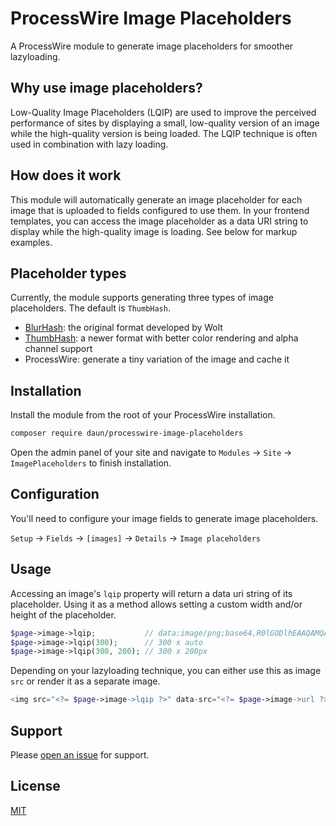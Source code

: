 # ProcessWire Image Placeholders

A ProcessWire module to generate image placeholders for smoother lazyloading.

## Why use image placeholders?

Low-Quality Image Placeholders (LQIP) are used to improve the perceived performance of sites by
displaying a small, low-quality version of an image while the high-quality version is being loaded.
The LQIP technique is often used in combination with lazy loading.

## How does it work

This module will automatically generate an image placeholder for each image that is uploaded to
fields configured to use them. In your frontend templates, you can access the image placeholder as
a data URI string to display while the high-quality image is loading. See below for markup examples.

## Placeholder types

Currently, the module supports generating three types of image placeholders. The default is
`ThumbHash`.

- [BlurHash](https://blurha.sh/): the original format developed by Wolt
- [ThumbHash](https://evanw.github.io/thumbhash/): a newer format with better color rendering and alpha channel support
- ProcessWire: generate a tiny variation of the image and cache it

## Installation

Install the module from the root of your ProcessWire installation.

```sh
composer require daun/processwire-image-placeholders
```

Open the admin panel of your site and navigate to `Modules` → `Site` → `ImagePlaceholders` to finish installation.

## Configuration

You'll need to configure your image fields to generate image placeholders.

`Setup` → `Fields` → `[images]` → `Details` → `Image placeholders`

## Usage

Accessing an image's `lqip` property will return a data uri string of its placeholder. Using it as
a method allows setting a custom width and/or height of the placeholder.

```php
$page->image->lqip;           // data:image/png;base64,R0lGODlhEAAQAMQAA
$page->image->lqip(300);      // 300 x auto
$page->image->lqip(300, 200); // 300 x 200px
```

Depending on your lazyloading technique, you can either use this as image `src` or render it as a
separate image.

```php
<img src="<?= $page->image->lqip ?>" data-src="<?= $page->image->url ?>">
```

## Support

Please [open an issue](https://github.com/daun/processwire-image-placeholders/issues/new) for support.

## License

[MIT](./LICENCE)
